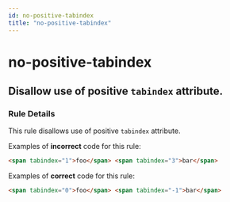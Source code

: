 ```yaml
---
id: no-positive-tabindex
title: "no-positive-tabindex"
---
```


# no-positive-tabindex

## Disallow use of positive `tabindex` attribute.

### Rule Details

This rule disallows use of positive `tabindex` attribute.

Examples of **incorrect** code for this rule:

```html
<span tabindex="1">foo</span> <span tabindex="3">bar</span>
```

Examples of **correct** code for this rule:

```html
<span tabindex="0">foo</span> <span tabindex="-1">bar</span>
```
